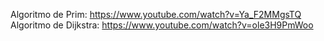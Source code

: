 Algoritmo de Prim: https://www.youtube.com/watch?v=Ya_F2MMgsTQ
Algoritmo de Dijkstra: https://www.youtube.com/watch?v=ole3H9PmWoo
